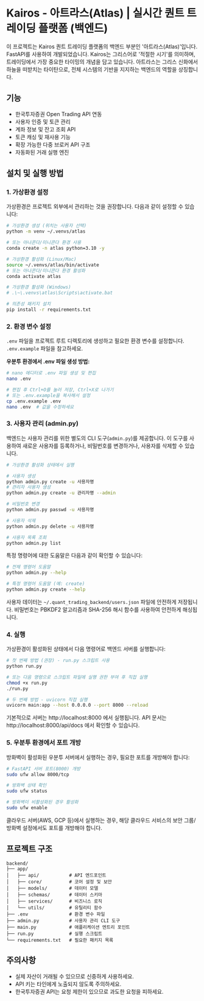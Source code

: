 # Kairos - 아트라스(Atlas) | 실시간 퀀트 트레이딩 플랫폼 (백엔드)

이 프로젝트는 Kairos 퀀트 트레이딩 플랫폼의 백엔드 부분인 '아트라스(Atlas)'입니다. FastAPI를 사용하여 개발되었습니다. Kairos는 그리스어로 '적절한 시기'를 의미하며, 트레이딩에서 가장 중요한 타이밍의 개념을 담고 있습니다. 아트라스는 그리스 신화에서 하늘을 떠받치는 타이탄으로, 전체 시스템의 기반을 지지하는 백엔드의 역할을 상징합니다.

## 기능

- 한국투자증권 Open Trading API 연동
- 사용자 인증 및 토큰 관리
- 계좌 정보 및 잔고 조회 API
- 토큰 캐싱 및 재사용 기능
- 확장 가능한 다중 브로커 API 구조
- 자동화된 거래 실행 엔진

## 설치 및 실행 방법

### 1. 가상환경 설정

가상환경은 프로젝트 외부에서 관리하는 것을 권장합니다. 다음과 같이 설정할 수 있습니다:

```bash
# 가상환경 생성 (위치는 사용자 선택)
python -m venv ~/.venvs/atlas

# 또는 아나콘다/미니콘다 환경 사용
conda create -n atlas python=3.10 -y

# 가상환경 활성화 (Linux/Mac)
source ~/.venvs/atlas/bin/activate
# 또는 아나콘다/미니콘다 환경 활성화
conda activate atlas

# 가상환경 활성화 (Windows)
# .\~\.venvs\atlas\Scripts\activate.bat

# 의존성 패키지 설치
pip install -r requirements.txt
```

### 2. 환경 변수 설정

`.env` 파일을 프로젝트 루트 디렉토리에 생성하고 필요한 환경 변수를 설정합니다. `.env.example` 파일을 참고하세요.

**우분투 환경에서 .env 파일 생성 방법:**

```bash
# nano 에디터로 .env 파일 생성 및 편집
nano .env

# 편집 후 Ctrl+O를 눌러 저장, Ctrl+X로 나가기
# 또는 .env.example을 복사해서 설정
cp .env.example .env
nano .env  # 값을 수정하세요
```

### 3. 사용자 관리 (admin.py)

백엔드는 사용자 관리를 위한 별도의 CLI 도구(`admin.py`)를 제공합니다. 이 도구를 사용하여 새로운 사용자를 등록하거나, 비밀번호를 변경하거나, 사용자를 삭제할 수 있습니다.

```bash
# 가상환경 활성화 상태에서 실행

# 사용자 생성
python admin.py create -u 사용자명
# 관리자 사용자 생성
python admin.py create -u 관리자명 --admin

# 비밀번호 변경
python admin.py passwd -u 사용자명

# 사용자 삭제
python admin.py delete -u 사용자명

# 사용자 목록 조회
python admin.py list
```

특정 명령어에 대한 도움말은 다음과 같이 확인할 수 있습니다:

```bash
# 전체 명령어 도움말
python admin.py --help

# 특정 명령어 도움말 (예: create)
python admin.py create --help
```

사용자 데이터는 `~/.quant_trading_backend/users.json` 파일에 안전하게 저장됩니다. 비밀번호는 PBKDF2 알고리즘과 SHA-256 해시 함수를 사용하여 안전하게 해싱됩니다.

### 4. 실행

가상환경이 활성화된 상태에서 다음 명령어로 백엔드 서버를 실행합니다:

```bash
# 첫 번째 방법 (권장) - run.py 스크립트 사용
python run.py

# 또는 다음 명령으로 스크립트 파일에 실행 권한 부여 후 직접 실행
chmod +x run.py
./run.py

# 두 번째 방법 - uvicorn 직접 실행
uvicorn main:app --host 0.0.0.0 --port 8000 --reload
```

기본적으로 서버는 http://localhost:8000 에서 실행됩니다.
API 문서는 http://localhost:8000/api/docs 에서 확인할 수 있습니다.

### 5. 우분투 환경에서 포트 개방

방화벽이 활성화된 우분투 서버에서 실행하는 경우, 필요한 포트를 개방해야 합니다:

```bash
# FastAPI 서버 포트(8000) 개방
sudo ufw allow 8000/tcp

# 방화벽 상태 확인
sudo ufw status

# 방화벽이 비활성화된 경우 활성화
sudo ufw enable
```

클라우드 서버(AWS, GCP 등)에서 실행하는 경우, 해당 클라우드 서비스의 보안 그룹/방화벽 설정에서도 포트를 개방해야 합니다.

## 프로젝트 구조

```
backend/
├── app/
│   ├── api/           # API 엔드포인트
│   ├── core/          # 코어 설정 및 보안
│   ├── models/        # 데이터 모델
│   ├── schemas/       # 데이터 스키마
│   ├── services/      # 비즈니스 로직
│   └── utils/         # 유틸리티 함수
├── .env               # 환경 변수 파일
├── admin.py           # 사용자 관리 CLI 도구
├── main.py            # 애플리케이션 엔트리 포인트
├── run.py             # 실행 스크립트
└── requirements.txt   # 필요한 패키지 목록
```

## 주의사항

- 실제 자산이 거래될 수 있으므로 신중하게 사용하세요.
- API 키는 타인에게 노출되지 않도록 주의하세요.
- 한국투자증권 API는 요청 제한이 있으므로 과도한 요청을 피하세요. 